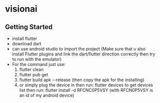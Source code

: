 # visionai


## Getting Started

- install flutter
- download dart
- can use android studio to import the project (Make sure that u also install Flutter plugins and link the dart/flutter direction correctly then try to run with the emulator)
- For the command just use:
    1. flutter clean
    2. flutter pub get
    3. flutter build apk --release (then copy the apk for the installing)
    4. or simply plug the device in then run: flutter devices to get devices list then run: flutter install -d RFCNC0P5VSY (with RFCN0P5VSY is an id of my android device)